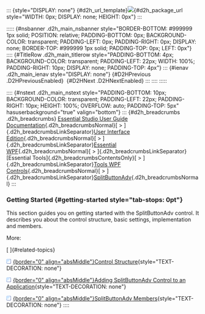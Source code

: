 ::: {style="DISPLAY: none"}
[](ms-xhelp:///?Id=d2h_url_template){#d2h_url_template}![](!package_url!){#d2h_package_url style="WIDTH: 0px; DISPLAY: none; HEIGHT: 0px"}
:::

::::: {#nsbanner .d2h_main_nsbanner style="BORDER-BOTTOM: #999999 1px solid; POSITION: relative; PADDING-BOTTOM: 0px; BACKGROUND-COLOR: transparent; PADDING-LEFT: 0px; PADDING-RIGHT: 0px; DISPLAY: none; BORDER-TOP: #999999 1px solid; PADDING-TOP: 0px; LEFT: 0px"}
:::: {#TitleRow .d2h_main_titlerow style="PADDING-BOTTOM: 4px; BACKGROUND-COLOR: transparent; PADDING-LEFT: 22px; WIDTH: 100%; PADDING-RIGHT: 10px; DISPLAY: none; PADDING-TOP: 4px"}
::: {#ienav .d2h_main_ienav style="DISPLAY: none"}
[](ms-xhelp:///?Id=f835dbb3-d6fc-48f2-b043-555a84900fce){#D2HPrevious .D2HPreviousEnabled}  [](ms-xhelp:///?Id=4b80a630-6068-4f83-a0b2-0788276258ef){#D2HNext .D2HNextEnabled}
:::
::::
:::::

:::: {#nstext .d2h_main_nstext style="PADDING-BOTTOM: 10px; BACKGROUND-COLOR: transparent; PADDING-LEFT: 22px; PADDING-RIGHT: 10px; HEIGHT: 100%; OVERFLOW: auto; PADDING-TOP: 5px" hasuserbackground="true" valign="bottom"}
::: {#d2h_breadcrumbs .d2h_breadcrumbs}
[Essential Studio User Guide Documentation](ms-xhelp:///?Id=12457748-09e3-4d74-a240-8e049cedf030){.d2h_breadcrumbsNormal}[ \> ]{.d2h_breadcrumbsLinkSeparator}[User Interface Edition](ms-xhelp:///?Id=c29296b7-531c-413b-a0ec-488ca1f7f669){.d2h_breadcrumbsNormal}[ \> ]{.d2h_breadcrumbsLinkSeparator}[Essential WPF](ms-xhelp:///?Id=7f4f82c5-151c-4262-94d0-75c4626c77bc){.d2h_breadcrumbsNormal}[ \> ]{.d2h_breadcrumbsLinkSeparator}[Essential Tools]{.d2h_breadcrumbsContentsOnly}[ \> ]{.d2h_breadcrumbsLinkSeparator}[Tools WPF Controls](ms-xhelp:///?Id=2ea58a12-9426-4a63-96b4-89eb80232c2c){.d2h_breadcrumbsNormal}[ \> ]{.d2h_breadcrumbsLinkSeparator}[SplitButtonAdv](ms-xhelp:///?Id=f835dbb3-d6fc-48f2-b043-555a84900fce){.d2h_breadcrumbsNormal}
:::

### Getting Started {#getting-started style="tab-stops: 0pt"}

This section guides you on getting started with the SplitButtonAdv control. It describes you about the control structure, basic settings, implementation and members.

More:

[ ]{#related-topics}

[![](button.gif){border="0" align="absMiddle"}Control Structure](ms-xhelp:///?Id=f99683ba-5ea2-4379-81ea-5a0b827b7054){style="TEXT-DECORATION: none"}

[![](button.gif){border="0" align="absMiddle"}Adding SplitButtonAdv Control to an Application](ms-xhelp:///?Id=b2f21312-c25b-428c-967b-5998285419aa){style="TEXT-DECORATION: none"}

[![](button.gif){border="0" align="absMiddle"}SplitButtonAdv Members](ms-xhelp:///?Id=d07557ce-26bb-4996-b292-bf6ee88e857f){style="TEXT-DECORATION: none"}
::::
